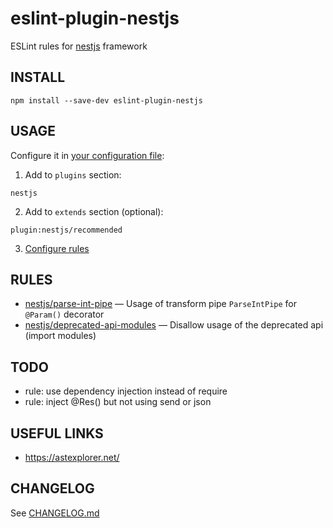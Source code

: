 # eslint-plugin-nestjs
ESLint rules for [nestjs](https://github.com/nestjs/nest) framework

## INSTALL
```
npm install --save-dev eslint-plugin-nestjs
```

## USAGE
Configure it in [your configuration file](https://eslint.org/docs/user-guide/configuring):  
1. Add to `plugins` section:
```
nestjs
```
2. Add to `extends` section (optional):
```
plugin:nestjs/recommended
```
3. [Configure rules](https://eslint.org/docs/user-guide/configuring#configuring-rules)

## RULES
* [nestjs/parse-int-pipe](src/parse-int-pipe/parse-int-pipe.md) — Usage of transform pipe `ParseIntPipe` for `@Param()` decorator
* [nestjs/deprecated-api-modules](src/deprecated-api-modules/deprecated-api-modules.md) — Disallow usage of the deprecated api (import modules)

## TODO
* rule: use dependency injection instead of require
* rule: inject @Res() but not using send or json

## USEFUL LINKS
* https://astexplorer.net/

## CHANGELOG
See [CHANGELOG.md](CHANGELOG.md)
